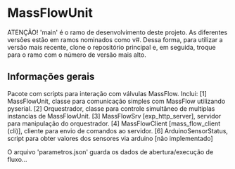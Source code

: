 # MassFlowUnit

ATENÇÃO! 'main' é o ramo de desenvolvimento deste projeto. As diferentes versões estão em ramos nominados como v#. Dessa forma, para utilizar a versão mais recente, clone o repositório principal e, em seguida, troque para o ramo com o número de versão mais alto.

## Informações gerais

Pacote com scripts para interação com válvulas MassFlow. Inclui:
    [1] MassFlowUnit, classe para comunicação simples com MassFlow utilizando pyserial.
    [2] Orquestrador, classe para controle simultâneo de multiplas instancias de MassFlowUnit.
    [3] MassFlowSrv [exp_http_server], servidor para manipulação do orquestrador.
    [4] MassFlowClient [mass_flow_client (cli)], cliente para envio de comandos ao servidor.
    [6] ArduinoSensorStatus, script para obter valores dos sensores via arduino [não implementado]

O arquivo 'parametros.json' guarda os dados de abertura/execução de fluxo...
